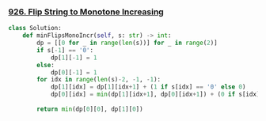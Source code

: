 ### [926. Flip String to Monotone Increasing](https://leetcode.com/problems/flip-string-to-monotone-increasing/description/)

```python
class Solution:
    def minFlipsMonoIncr(self, s: str) -> int:
        dp = [[0 for _ in range(len(s))] for _ in range(2)]
        if s[-1] == '0':
            dp[1][-1] = 1
        else:
            dp[0][-1] = 1
        for idx in range(len(s)-2, -1, -1):
            dp[1][idx] = dp[1][idx+1] + (1 if s[idx] == '0' else 0)
            dp[0][idx] = min(dp[1][idx+1], dp[0][idx+1]) + (0 if s[idx] == '0' else 1)
        
        return min(dp[0][0], dp[1][0])
```